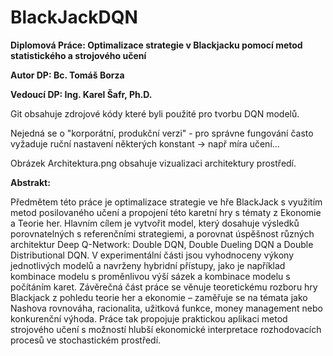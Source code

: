 # BlackJackDQN
**Diplomová Práce: Optimalizace strategie v Blackjacku pomocí metod statistického a strojového učení**

**Autor DP: Bc. Tomáš Borza**

**Vedoucí DP: Ing. Karel Šafr, Ph.D.**

Git obsahuje zdrojové kódy které byli použité pro tvorbu DQN modelů.

Nejedná se o "korporátní, produkční verzi" - pro správne fungování často vyžaduje ruční nastavení některých konstant -> např míra učení...

Obrázek Architektura.png obsahuje vizualizaci architektury prostředí.

**Abstrakt:**

Předmětem této práce je optimalizace strategie ve hře BlackJack s využitím metod posilovaného učení a propojení této karetní hry s tématy z Ekonomie a Teorie her. Hlavním cílem je vytvořit model, který dosahuje výsledků porovnatelných s referenčními strategiemi, a porovnat úspěšnost různých architektur Deep Q-Network: Double DQN, Double Dueling DQN a Double Distributional DQN. V experimentální části jsou vyhodnoceny výkony jednotlivých modelů a navrženy hybridní přístupy, jako je například kombinace modelu s proměnlivou výší sázek a kombinace modelu s počítáním karet.
Závěrečná část práce se věnuje teoretickému rozboru hry Blackjack z pohledu teorie her a ekonomie – zaměřuje se na témata jako Nashova rovnováha, racionalita, užitková funkce, money management nebo konkurenční výhoda. Práce tak propojuje praktickou aplikaci metod strojového učení s možností hlubší ekonomické interpretace rozhodovacích procesů ve stochastickém prostředí.


